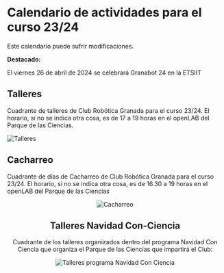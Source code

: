 # Calendario de actividades para el curso 23/24
Este calendario puede sufrir modificaciones.

**Destacado:**

El viernes 26 de abril de 2024 se celebrará Granabot 24 en la ETSIIT

## **Talleres**

Cuadrante de talleres de Club Robótica Granada para el curso 23/24. El horario, si no se indica otra cosa, es de 17 a 19 horas en el openLAB del Parque de las Ciencias.

<image src="/img/calendario/cuad_talleres.png" alt="Talleres">  


## **Cacharreo**  

Cuadrante de días de Cacharreo de Club Robótica Granada para el curso 23/24. El horario, si no se indica otra cosa, es de 16.30 a 19 horas en el openLAB del Parque de las Ciencias
<center>

<image src="/img/calendario/cuad_cach.png" alt="Cacharreo">


## **Talleres Navidad Con-Ciencia**

Cuadrante de los talleres organizados dentro del programa Navidad Con Ciencia que organiza el Parque de las Ciencias que impartirá el Club:  


<image src="/img/calendario/navidad_con_ciencia_24.png" alt="Talleres programa Navidad Con Ciencia">  


